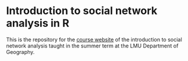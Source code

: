 # Introduction to social network analysis in R

This is the repository for the [course website](https://github.com/jfb-h/intro-to-sna) of the introduction to social network analysis taught in the summer term at the LMU Department of Geography.

